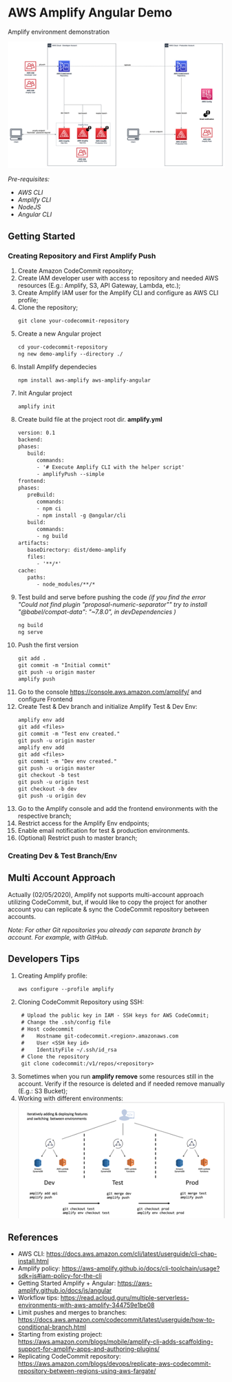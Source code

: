 # AWS Amplify Angular Demo

Amplify environment demonstration

![AWS Architecture](images/Amplify.jpg)

_Pre-requisites:_

- _AWS CLI_
- _Amplify CLI_
- _NodeJS_
- _Angular CLI_

## Getting Started

### Creating Repository and First Amplify Push

1. Create Amazon CodeCommit repository;
2. Create IAM developer user with access to repository and needed AWS resources (E.g.: Amplify, S3, API Gateway, Lambda, etc.);
3. Create Amplify IAM user for the Amplify CLI and configure as AWS CLI profile;
4. Clone the repository;
   ```
   git clone your-codecommit-repository
   ```
5. Create a new Angular project
   ```
   cd your-codecommit-repository
   ng new demo-amplify --directory ./
   ```
6. Install Amplify dependecies
   ```
   npm install aws-amplify aws-amplify-angular
   ```
7. Init Angular project
   ```
   amplify init
   ```
8. Create build file at the project root dir. **amplify.yml**
   ```
   version: 0.1
   backend:
   phases:
      build:
         commands:
         - '# Execute Amplify CLI with the helper script'
         - amplifyPush --simple
   frontend:
   phases:
      preBuild:
         commands:
         - npm ci
         - npm install -g @angular/cli
      build:
         commands:
         - ng build
   artifacts:
      baseDirectory: dist/demo-amplify
      files:
         - '**/*'
   cache:
      paths:
         - node_modules/**/*
   ```
9. Test build and serve before pushing the code _(if you find the error "Could not find plugin "proposal-numeric-separator"" try to install "@babel/compat-data": "~7.8.0", in devDependencies )_
   ```
   ng build
   ng serve
   ```
10. Push the first version
    ```
    git add .
    git commit -m "Initial commit"
    git push -u origin master
    amplify push
    ```
11. Go to the console https://console.aws.amazon.com/amplify/ and configure Frontend
12. Create Test & Dev branch and initialize Amplify Test & Dev Env:
    ```
    amplify env add
    git add <files>
    git commit -m "Test env created."
    git push -u origin master
    amplify env add
    git add <files>
    git commit -m "Dev env created."
    git push -u origin master
    git checkout -b test
    git push -u origin test
    git checkout -b dev
    git push -u origin dev
    ```
13. Go to the Amplify console and add the frontend environments with the respective branch;
14. Restrict access for the Amplify Env endpoints;
15. Enable email notification for test & production environments.
16. (Optional) Restrict push to master branch;

### Creating Dev & Test Branch/Env

## Multi Account Approach

Actually (02/05/2020), Amplify not supports multi-account approach utilizing CodeCommit, but, if would like to copy the project for another account you can replicate & sync the CodeCommit repository between accounts.

_Note: For other Git repositories you already can separate branch by account. For example, with GitHub._

## Developers Tips

1. Creating Amplify profile:
   ```
   aws configure --profile amplify
   ```
2. Cloning CodeCommit Repository using SSH:
   ```
    # Upload the public key in IAM - SSH keys for AWS CodeCommit;
    # Change the .ssh/config file
    # Host codecommit
    #    Hostname git-codecommit.<region>.amazonaws.com
    #    User <SSH key id>
    #    IdentityFile ~/.ssh/id_rsa
    # Clone the repository
    git clone codecommit:/v1/repos/<repository>
   ```
3. Sometimes when you run **amplify remove** some resources still in the account. Verify if the resource is deleted and if needed remove manually (E.g.: S3 Bucket);
4. Working with different environments:
   ![dad](images/AmplifyEnvAddDeploySwitching.jpg)

## References

- AWS CLI: https://docs.aws.amazon.com/cli/latest/userguide/cli-chap-install.html
- Amplify policy: https://aws-amplify.github.io/docs/cli-toolchain/usage?sdk=js#iam-policy-for-the-cli
- Getting Started Amplify + Angular: https://aws-amplify.github.io/docs/js/angular
- Workflow tips: https://read.acloud.guru/multiple-serverless-environments-with-aws-amplify-344759e1be08
- Limit pushes and merges to branches: https://docs.aws.amazon.com/codecommit/latest/userguide/how-to-conditional-branch.html
- Starting from existing project: https://aws.amazon.com/blogs/mobile/amplify-cli-adds-scaffolding-support-for-amplify-apps-and-authoring-plugins/
- Replicating CodeCommit repository: https://aws.amazon.com/blogs/devops/replicate-aws-codecommit-repository-between-regions-using-aws-fargate/
